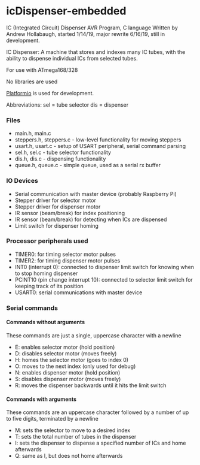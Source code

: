 # icDispenser-embedded
IC (Integrated Circuit) Dispenser AVR Program, C language
Written by Andrew Hollabaugh, started 1/14/19, major rewrite 6/16/19, still in development.

IC Dispenser: A machine that stores and indexes many IC tubes, with the ability to dispense individual ICs from selected tubes.

For use with ATmega168/328

No libraries are used

[Platformio](https://github.com/platformio/platformio-core) is used for development.

Abbreviations:
sel = tube selector
dis = dispenser

### Files
- main.h, main.c
- steppers.h, steppers.c - low-level functionality for moving steppers
- usart.h, usart.c - setup of USART peripheral, serial command parsing
- sel.h, sel.c - tube selector functionality
- dis.h, dis.c - dispensing functionality
- queue.h, queue.c - simple queue, used as a serial rx buffer

### IO Devices
- Serial communication with master device (probably Raspberry Pi)
- Stepper driver for selector motor
- Stepper driver for dispenser motor
- IR sensor (beam/break) for index positioning
- IR sensor (beam/break) for detecting when ICs are dispensed
- Limit switch for dispenser homing

### Processor peripherals used
- TIMER0: for timing selector motor pulses
- TIMER2: for timing dispenser motor pulses
- INT0 (interrupt 0): connected to dispenser limit switch for knowing when to stop homing dispenser
- PCINT10 (pin change interrupt 10): connected to selector limit switch for keeping track of its position
- USART0: serial communications with master device

### Serial commands
#### Commands without arguments
These commands are just a single, uppercase character with a newline
- E: enables selector motor (hold position)
- D: disables selector motor (moves freely)
- H: homes the selector motor (goes to index 0)
- O: moves to the next index (only used for debug)
- N: enables dispenser motor (hold position)
- S: disables dispenser motor (moves freely)
- R: moves the dispenser backwards until it hits the limit switch

#### Commands with arguments
These commands are an uppercase character followed by a number of up to five digits, terminated by a newline
- M: sets the selector to move to a desired index
- T: sets the total number of tubes in the dispenser
- I: sets the dispenser to dispense a specified number of ICs and home afterwards
- Q: same as I, but does not home afterwards

